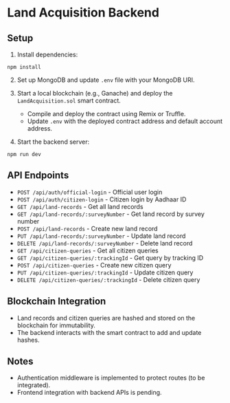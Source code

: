 # Land Acquisition Backend

## Setup

1. Install dependencies:
```
npm install
```

2. Set up MongoDB and update `.env` file with your MongoDB URI.

3. Start a local blockchain (e.g., Ganache) and deploy the `LandAcquisition.sol` smart contract.
   - Compile and deploy the contract using Remix or Truffle.
   - Update `.env` with the deployed contract address and default account address.

4. Start the backend server:
```
npm run dev
```

## API Endpoints

- `POST /api/auth/official-login` - Official user login
- `POST /api/auth/citizen-login` - Citizen login by Aadhaar ID
- `GET /api/land-records` - Get all land records
- `GET /api/land-records/:surveyNumber` - Get land record by survey number
- `POST /api/land-records` - Create new land record
- `PUT /api/land-records/:surveyNumber` - Update land record
- `DELETE /api/land-records/:surveyNumber` - Delete land record
- `GET /api/citizen-queries` - Get all citizen queries
- `GET /api/citizen-queries/:trackingId` - Get query by tracking ID
- `POST /api/citizen-queries` - Create new citizen query
- `PUT /api/citizen-queries/:trackingId` - Update citizen query
- `DELETE /api/citizen-queries/:trackingId` - Delete citizen query

## Blockchain Integration

- Land records and citizen queries are hashed and stored on the blockchain for immutability.
- The backend interacts with the smart contract to add and update hashes.

## Notes

- Authentication middleware is implemented to protect routes (to be integrated).
- Frontend integration with backend APIs is pending.
